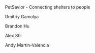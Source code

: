 PetSavior - Connecting shelters to people

Dmitriy Gamolya

Brandon Hu

Alex Shi

Andy Martin-Valencia